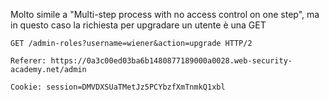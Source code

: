 Molto simile a "Multi-step process with no access control on one step", ma in questo caso la richiesta per upgradare un utente è una GET

`GET /admin-roles?username=wiener&action=upgrade HTTP/2`

`Referer: https://0a3c00ed03ba6b1480877189000a0028.web-security-academy.net/admin`

`Cookie: session=DMVDXSUaTMetJz5PCYbzfXmTnmkQ1xbl`

